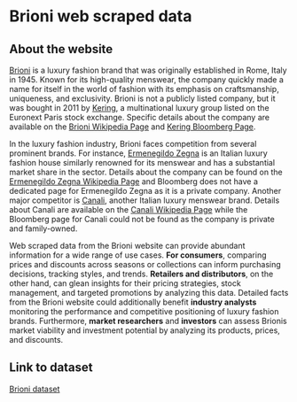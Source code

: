 # Brioni web scraped data 

## About the website

[Brioni](https://www.brioni.com/us) is a luxury fashion brand that was originally established in Rome, Italy in 1945. Known for its high-quality menswear, the company quickly made a name for itself in the world of fashion with its emphasis on craftsmanship, uniqueness, and exclusivity. Brioni is not a publicly listed company, but it was bought in 2011 by [Kering](https://www.kering.com/), a multinational luxury group listed on the Euronext Paris stock exchange. Specific details about the company are available on the [Brioni Wikipedia Page](https://en.wikipedia.org/wiki/Brioni_(brand)) and [Kering Bloomberg Page](https://www.bloomberg.com/quote/KER:FP).

In the luxury fashion industry, Brioni faces competition from several prominent brands. For instance, [Ermenegildo Zegna](https://www.zegna.us/us-en/home.html) is an Italian luxury fashion house similarly renowned for its menswear and has a substantial market share in the sector. Details about the company can be found on the [Ermenegildo Zegna Wikipedia Page](https://en.wikipedia.org/wiki/Ermenegildo_Zegna) and Bloomberg does not have a dedicated page for Ermenegildo Zegna as it is a private company. Another major competitor is [Canali](https://www.canali.com/intl), another Italian luxury menswear brand. Details about Canali are available on the [Canali Wikipedia Page](https://en.wikipedia.org/wiki/Canali) while the Bloomberg page for Canali could not be found as the company is private and family-owned.

Web scraped data from the Brioni website can provide abundant information for a wide range of use cases. **For consumers**, comparing prices and discounts across seasons or collections can inform purchasing decisions, tracking styles, and trends. **Retailers and distributors**, on the other hand, can glean insights for their pricing strategies, stock management, and targeted promotions by analyzing this data. Detailed facts from the Brioni website could additionally benefit **industry analysts** monitoring the performance and competitive positioning of luxury fashion brands. Furthermore, **market researchers** and **investors** can assess Brionis market viability and investment potential by analyzing its products, prices, and discounts.


## Link to **dataset**

[Brioni dataset](https://www.databoutique.com/buy-data-list-subset/Brioni%20web%20scraped%20data/r/recMhIySVdzepDUhb)
